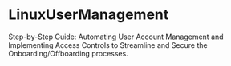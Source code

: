 # LinuxUserManagement
Step-by-Step Guide: Automating User Account Management and Implementing Access Controls to Streamline and Secure the Onboarding/Offboarding processes.
